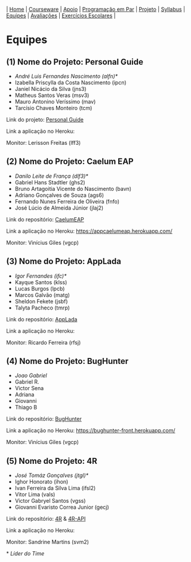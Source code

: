 | [Home](https://github.com/vinicius3w/if977) | [Courseware](/pages/courseware.md) | [Apoio](/pages/apoio.md) | [Programação em Par](/pages/pairprogramming.md) | [Projeto](/pages/projeto.md) | [Syllabus](/pages/syllabus.md) | [Equipes](/pages/equipes.md) | [Avaliações](/pages/avaliacoes.md) | [Exercícios Escolares](/pages/exerciciosescolares.md) |

# Equipes

## (1) Nome do Projeto: Personal Guide

* _André Luis Fernandes Nascimento (alfn)*_
* Izabella Priscylla da Costa Nascimento (ipcn)
* Janiel Nicácio da Silva (jns3)
* Matheus Santos Veras (msv3)
* Mauro Antonino Veríssimo (mav)
* Tarcísio Chaves Monteiro (tcm)

Link do projeto: [Personal Guide](https://github.com/tarmont/personal-guide)

Link a aplicação no Heroku: 

Monitor: Lerisson Freitas (lff3)

## (2) Nome do Projeto: Caelum EAP

* _Danilo Leite de França (dlf3)*_
* Gabriel Hans Stadtler (ghs2)
* Bruno Artagoitia Vicente do Nascimento (bavn)
* Adriano Gonçalves de Souza (ags6)
* Fernando Nunes Ferreira de Oliveira (fnfo)
* José Lúcio de Almeida Júnior (jlaj2)

Link do repositório: [CaelumEAP](https://github.com/DaniloFranca01/CaelumEAP)

Link a aplicação no Heroku: https://appcaelumeap.herokuapp.com/

Monitor: Vinícius Giles (vgcp)

## (3) Nome do Projeto: AppLada

* _Igor Fernandes (ifc)*_
* Kayque Santos (klss)
* Lucas Burgos (lpcb)
* Marcos Galvão (matg)
* Sheldon Fekete (jsbf)
* Talyta Pacheco (tmrp)

Link do repositório: [AppLada](https://github.com/Igorxp5/AppLada)

Link a aplicação no Heroku:

Monitor: Ricardo Ferreira (rfsj)

## (4) Nome do Projeto: BugHunter

* _Joao Gabriel_
* Gabriel R.
* Victor Sena
* Adriana
* Giovanni
* Thiago B

Link do repositório: [BugHunter](https://github.com/vsla/BugHunter)

Link a aplicação no Heroku: https://bughunter-front.herokuapp.com/

Monitor: Vinícius Giles (vgcp)

## (5) Nome do Projeto: 4R

* _José Tomáz Gonçalves (jtgl)*_
* Ighor Honorato (ihon)
* Ivan Ferreira da Silva Lima (ifsl2)
* Vitor Lima (vals)
* Victor Gabryel Santos (vgss)
* Giovanni Evaristo Correa Junior (gecj)

Link do repositório: [4R](https://github.com/jtomaz99/ES-Project) & [4R-API](https://fourr-api.herokuapp.com/)

Link a aplicação no Heroku:

Monitor: Sandrine Martins (svm2)

\* _Líder do Time_
